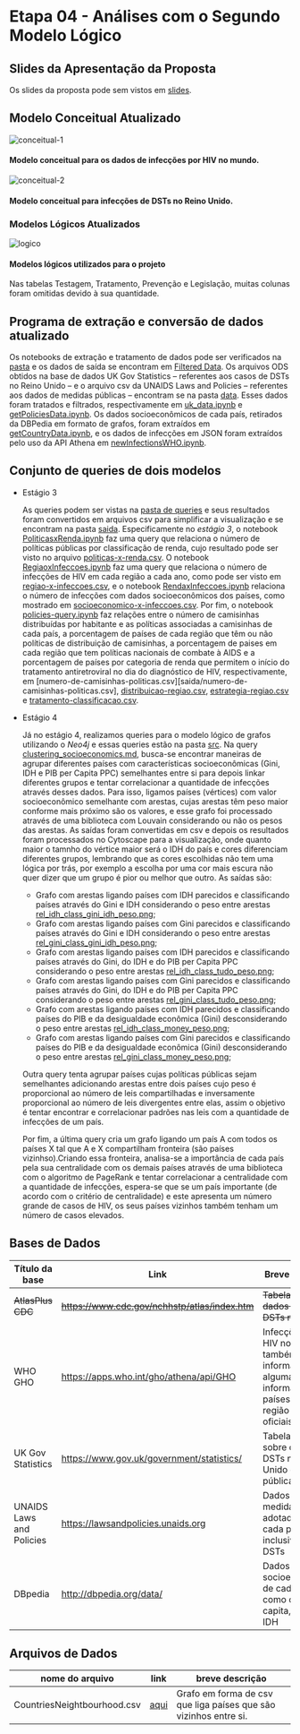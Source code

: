 # Etapa 04 - Análises com o Segundo Modelo Lógico

## Slides da Apresentação da Proposta
Os slides da proposta pode sem vistos em [slides](./slides/etapa-4.pdf).

## Modelo Conceitual Atualizado

![conceitual-1](assets/conceitual-1.png)
#### Modelo conceitual para os dados de infecções por HIV no mundo.

![conceitual-2](assets/conceitual-2.png)
#### Modelo conceitual para infecções de DSTs no Reino Unido.

### Modelos Lógicos Atualizados
![logico](assets/logico.png)
#### Modelos lógicos utilizados para o projeto
Nas tabelas Testagem, Tratamento, Prevenção e Legislação, muitas colunas foram omitidas devido à sua quantidade.

## Programa de extração e conversão de dados atualizado

Os notebooks de extração e tratamento de dados pode ser verificados na [pasta](notebook/tratamento-dados/) e os dados de saída se encontram em [Filtered Data](../data/Filtered%20Data/). Os arquivos ODS obtidos na base de dados UK Gov Statistics – referentes aos casos de DSTs no Reino Unido – e o arquivo csv da UNAIDS Laws and Policies – referentes aos dados de medidas públicas – encontram se na pasta [data](../data/). Esses dados foram tratados e filtrados, respectivamente em [uk_data.ipynb](notebook/tratamento-dados/uk_data.ipynb) e [getPoliciesData.ipynb](notebook/tratamento-dados/getPoliciesData.ipynb). Os dados socioeconômicos de cada país, retirados da DBPedia em formato de grafos, foram extraídos em [getCountryData.ipynb](notebook/tratamento-dados/getCountryData.ipynb), e os dados de infecções em JSON foram extraídos pelo uso da API Athena em [newInfectionsWHO.ipynb](notebook/tratamento-dados/newInfectionsWHO.ipynb).

## Conjunto de queries de dois modelos

* Estágio 3
  
  As queries podem ser vistas na [pasta de queries](notebook/sql) e seus resultados foram convertidos em arquivos csv para simplificar a visualização e se encontram na pasta [saida](saida/). Especificamente no *estágio 3*, o notebook [PoliticasxRenda.ipynb](notebook/sql/PoliticasxRenda.ipynb) faz uma query que relaciona o número de políticas públicas por classificação de renda, cujo resultado pode ser visto no arquivo [politicas-x-renda.csv](saida/politicas-x-renda.csv). O notebook [RegiaoxInfeccoes.ipynb](notebook/sql/RegiaoxInfeccoes.ipynb) faz uma query que relaciona o número de infecções de HIV em cada região a cada ano, como pode ser visto em [regiao-x-infeccoes.csv](saida/regiao-x-infeccoes.csv), e o notebook [RendaxInfeccoes.ipynb](notebook/sql/RendaxInfeccoes.ipynb) relaciona o número de infecções com dados socioeconômicos dos países, como mostrado em [socioeconomico-x-infeccoes.csv](saida/socioeconomico-x-infeccoes.csv). Por fim, o notebook [policies-query.ipynb](notebook/sql/policies-query.ipynb) faz relações entre o número de camisinhas distribuídas por habitante e as políticas associadas a camisinhas de cada país, a porcentagem de países de cada região que têm ou não políticas de distribuição de camisinhas, a porcentagem de paises em cada região que tem políticas nacionais de combate à AIDS e a porcentagem de países por categoria de renda que permitem o início do tratamento antiretroviral no dia do diagnóstico de HIV, respectivamente, em [numero-de-camisinhas-politicas.csv][saida/numero-de-camisinhas-politicas.csv], [distribuicao-regiao.csv](saida/distribuicao-regiao.csv), [estrategia-regiao.csv](saida/estrategia-regiao.csv) e [tratamento-classificacao.csv](saida/tratamento-classificacao.csv).

* Estágio 4
  
  Já no estágio 4, realizamos queries para o modelo lógico de grafos utilizando o *Neo4j* e essas queries estão na pasta [src](src). Na query [clustering_socioeconomics.md](src/clustering_socioeconomics.md), busca-se encontrar maneiras de agrupar diferentes países com características socioeconômicas (Gini, IDH e PIB per Capita PPC) semelhantes entre si para depois linkar diferentes grupos e tentar correlacionar a quantidade de infecções através desses dados. Para isso, ligamos países (vértices) com valor socioeconômico semelhante com arestas, cujas arestas têm peso maior conforme mais próximo são os valores, e esse grafo foi processado através de uma biblioteca com Louvain considerando ou não os pesos das arestas. As saídas foram convertidas em csv e depois os resultados foram processados no Cytoscape para a visualização, onde quanto maior o tamnho do vértice maior será o IDH do país e cores diferenciam diferentes grupos, lembrando que as cores escolhidas não tem uma lógica por trás, por exemplo a escolha por uma cor mais escura não quer dizer que um grupo é pior ou melhor que outro. As saídas são:
    - Grafo com arestas ligando países com IDH parecidos e classificando países através do Gini e IDH considerando o peso entre arestas [rel_idh_class_gini_idh_peso.png](./assets/rel_idh_class_gini_idh_peso.png); 
    - Grafo com arestas ligando países com Gini parecidos e classificando países através do Gini e IDH considerando o peso entre arestas [rel_gini_class_gini_idh_peso.png](./assets/rel_gini_class_gini_idh_peso.png); 
    - Grafo com arestas ligando países com IDH parecidos e classificando países através do Gini, do IDH e do PIB per Capita PPC considerando o peso entre arestas [rel_idh_class_tudo_peso.png](./assets/rel_idh_class_tudo_peso.png); 
    - Grafo com arestas ligando países com Gini parecidos e classificando países através do Gini, do IDH e do PIB per Capita PPC considerando o peso entre arestas [rel_gini_class_tudo_peso.png](./assets/rel_gini_class_tudo_peso.png); 
    - Grafo com arestas ligando países com IDH parecidos e classificando países do PIB e da desigualdade econômica (Gini) desconsiderando o peso entre arestas [rel_idh_class_money_peso.png](./assets/rel_idh_class_money_peso.png);
    - Grafo com arestas ligando países com Gini parecidos e classificando países do PIB e da desigualdade econômica (Gini) desconsiderando o peso entre arestas [rel_gini_class_money_peso.png](./assets/rel_gini_class_money_peso.png);

  Outra query tenta agrupar países cujas políticas públicas sejam semelhantes adicionando arestas entre dois países cujo peso é proporcional ao número de leis compartilhadas e inversamente proporcional ao número de leis divergentes entre elas, assim o objetivo é tentar encontrar e correlacionar padrões nas leis com a quantidade de infecções de um país.
  
  Por fim, a última query cria um grafo ligando um país A com todos os países X tal que A e X compartilham fronteira (são países vizinhso).Criando essa fronteira, analisa-se a importância de cada país pela sua centralidade com os demais países através de uma biblioteca com o algoritmo de PageRank e tentar correlacionar a centralidade com a quantidade de infecções, espera-se que se um país importante (de acordo com o critério de centralidade) e este apresenta um número grande de casos de HIV, os seus países vizinhos também tenham um número de casos elevados.

## Bases de Dados
| Título da base           | Link                                                                          | Breve descrição             |
| ------------------------ | ----------------------------------------------------------------------------- | --------------------------- |
|<s>AtlasPlus CDC</s>            | ~~https://www.cdc.gov/nchhstp/atlas/index.htm~~                                   | ~~Tabela com dados sobre DSTs nos EUA~~ |
| WHO GHO                  | https://apps.who.int/gho/athena/api/GHO                                       | Infecções por HIV no mundo e também informações algumas informações dos países como a região e línguas oficiais  |
| UK Gov Statistics        | https://www.gov.uk/government/statistics/                                     | Tabelas e textos sobre casos de DSTs no Reino Unido e medidas públicas |
| UNAIDS Laws and Policies | https://lawsandpolicies.unaids.org                                            | Dados sobre medidas públicas adotadas em cada país, inclusive sobre DSTs |
| DBpedia                  | http://dbpedia.org/data/| Dados socioeconômicos de cada país, como o PIB per capita, Gini e o IDH |

## Arquivos de Dados

 **nome do arquivo** |  **link** | **breve descrição** 
 -----|-----|-----
 CountriesNeightbourhood.csv|[aqui](../data/Filtered%20Data/../Filtered%20Data/CountriesNeightbourhood.csv)| Grafo em forma de csv que liga países que são vizinhos entre si.